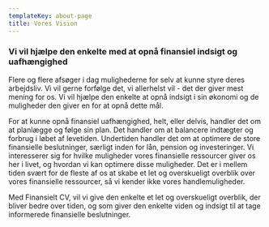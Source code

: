 ```yaml
---
templateKey: about-page
title: Vores Vision
---
```

### Vi vil hjælpe den enkelte med at opnå finansiel indsigt og uafhængighed

Flere og flere afsøger i dag mulighederne for selv at kunne styre deres arbejdsliv. Vi vil gerne forfølge det, vi allerhelst vil - det der giver mest mening for os. Vi vil hjælpe den enkelte at opnå indsigt i sin økonomi og de muligheder den giver en for at opnå dette mål.

For at kunne opnå finansiel uafhængighed, helt, eller delvis, handler det om at planlægge og følge sin plan. Det handler om at balancere indtægter og forbrug i løbet af levetiden. Undertiden handler det om at optimere de store finansielle beslutninger, særligt inden for lån, pension og investeringer. 
Vi interesserer sig for hvilke muligheder vores finansielle ressourcer giver os her i livet, og hvordan vi kan optimere disse muligheder. Det er i mellem tiden svært for de fleste af os at skabe et let og overskueligt overblik over vores finansielle ressourcer, så vi kender ikke vores handlemuligheder. 

Med Finansielt CV, vil vi give den enkelte et let og overskueligt overblik, der bliver bedre over tiden, og som giver den enkelte viden og indsigt til at tage informerede finansielle beslutninger.
